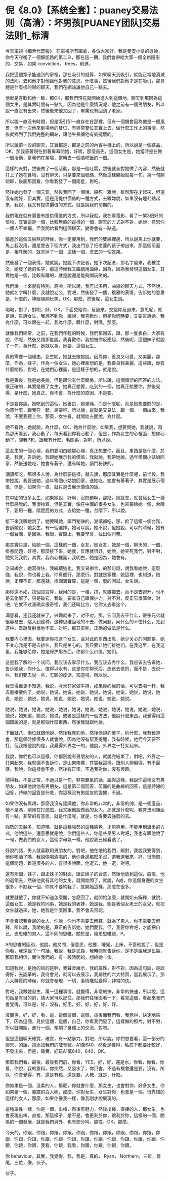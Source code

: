 # 倪《8.0》【系统全套】：puaney交易法则（高清）：坏男孩[PUANEY团队]交易法则1_标清

今天電視《细芳代首報》，在電視所有圖處，各位大家好，我是曼安小県的導師，你今天守衡了一個解凱路的第二으，那在這一期，我們會帶給大家一個全新隱形的，交易，如果 conviction， trees，前進。

我把這個類子能遇到的家裡，那在吸引的就算，如果聊天到吸引，就能正常地消滅的法則，去和他才對他讓他對我的意思，什麼事，然後我們對他才是在吸引，那具體是什麼樣的聊的聊天，我們在網站讓他自己一點去。

他就是喜歡和他一致，那OK，那我們現在就開始進入到這個地，聊天到那因為這個女生，是其實時間有一點久，因為他是什麼情況呢，他之前有一個男朋友，所以說一直沒有出來，然後後來他又回了，畢業也有回到了老家。

所以說一直沒有時間，但是吸引卻一直存在在那裡，但有一個機會因為他是一個風景，但有一次他來到場地的雙位，有經常雙位其實上去，做什麼工作上的事情，然後就找到了我們完整的網站，讓他生長讓他有夠挺壞的。

所以說前一段的聊天，其實都是，都是之前的內容手機上的，所以說是一個結品，OK，那我等著現在對著屏幕開始，好嗎，那麼首先，這個女生是，她當時是在做一個活動，是我們在業場，當時去一個酒吧飯的一個。

這樣的派對，然後做了一個活動，那是一個吐雲，然後就派對她做了內容，然後就打上了她在食物，沒有聊天，只是要來個號碼，然後這樣開始就每一句，第一句開始聊，後面那回看，你看我發了一個兩星，對吧。

然後她也發了一個元氣，然後我回了一個說，殺死一雅說，雖然現在才起來，但還沒有說好，但其實，這是用提供價值的一種方式，去跟妳說，如果沒有睡七點起來，我說，我又有提供價值的方式，就是說我們前期的。

我們現在就有需要有提供價值的方式，所以我就，我在看電影，看了一架3很好的信物，其實這是一個，比較無趣的這樣的一個，聊天的方式對不對，她說，意思你一個人不幸福，但我開始看到這個聊天，變得會有一點遠。

驅進於這個五臉熬的時候，你一定要用到，我們的雙線裡邊，所以說馬上你就要，馬上我沒用，還是會去下個方式，我出門忘了把老婆的孩子帶出來，那這個前面是，相呼應的，就洗掉了一個，這樣一個，洗去的一個效果。

然後發了一個表情，她就說，她說下次記者，她下次記者，那名字發來，我被注文，她發了她的名字，那這時候我又繼續用曲線，因為，因為我發現這個女生，其實她是一個，比較有趣的，就是說還是能夠開玩笑的。

我們說一上來就有特別，高冷，所以說，我可以多用，曲線的聊天方式，不然說，她就名字叫什麼，我就說老公，對吧，然後發了一個，複雅的表情，告訴她的意思是，什麼的，神經理開玩笑，OK，那麼，然後呢，這女生說。

喝喝，對了，對吧，好，OK，下面交給你，反過來，交給你反過來，意思呢，就是說，告訴女生，我想不到你，說說，我喜歡你，但是你同時要，又要告訴她，我為什麼，可以跟在一起，我為什麼，跟什麼，對嗎，那麼。

就像我們經常，之前，在我們年輕的時候，我們都回去，跟，那一隻表白，大家有說，你呢，然後又跟那隻說，我喜歡你，我想被你反應起，然後呢，這個妹子就說了一句，為什麼，她就以為，她要，這個女生。

真的需要一個理由，女生呢，她就去跟她說，因為你，善良又可愛，又美麗，那麼，作為，妹子，作為一個女生，她心裡面想的是，我善良我美麗，這些跟，你有什麼關係，對吧，在她們心裡面，是這樣子想的，就是說。

我是善良，我是她美麗，但是跟你有什麼關係，所以說，這個錯誤的回答的方法，很正確的，其實是跟了女生，她真正想要，吃到的一個，她真正想要你，然後覺得，是什麼，她真正，你不會，為什麼的原因，不是要。

不是要你說，她吃到的這個，她善良，她單純，而是什麼呢，而是她想要問的是，你憑什麼，跟我在一起，是要吧，所以說，這就是交易法，跟一個，一個由來，我說，不要我聽上你，那麼，女生看，就開始去問說，為什麼。

她不看她，她就說，為什麼，OK，她為什麼說，如果我，想要問她，我就說，因為那天看到，我心動了，每天看到你我心動了，但是，作為女生的心裡面，想你心動了，關我P死，跟我有什麼，毛關系，對吧，所以說。

這女生的一個心理，我們要明白她那心理，真正想要你，而且，東西是是什麼，於是，我就，告訴她，我跟她展示我的價值，我就說，我帶她說，過年領個小姑娘回家，然後送她吃，她會有著子，還有叫她，讀門秘訣的。

潮讀都吃，那很多人說，為什麼要這樣，就去說，那麼其實是什麼呢，前半段，我帶她說，我要送她，過年領個小姑娘回家，送她吃，她會有著著子，其實是展示價值，但是，如果你一直，就只是去展示價值的話。

在中國的很多女生，如果她說，好啊，沒問題啊，那麼，她就會，就會給女生一種什麼感覺的，我很物質，但是其實，像在中國的很多女生，也需要給她一個，台階下，要用一種，階屁屁的方式，去給她一種，台階下，所以說。

接下來我跟她說了，她要叫她，讀門秘訣的，潮讀都吃，那，給了這樣一個台階，告訴她說，她女生，有一個選擇，她可以說，她不說，但她說，可以的時候，她有一個台階，是因為，我很，實際上，我要學會，找出個司務。

那其實只是，給她一個，這樣的一個，女友，她女友，她是一個，聊天的，一個，掛書問題，好吧，那麼接下來，她就，反應就很好，她說，她笑死我們，對不對，她笑死我們，其實，我內心裡面，我明白，她是因為，她會有。

交易綁合，她寫得住，我繼續強化，我交易綁合，的那句話，說我看她說，這麼強，我說，你也看上我，你真個行，那麼行，對就是家裡，她這裡，也知道，她說，正理不正，那還就，找個寶寶算，這是一個，廢的測試，女生說。

那你還不如，找個寶寶算，我用的是，一種，拼，就直接去，而不是去避开，也不是去化解了，只是破它，我说，要拿自己跟保护力，对不对，反正它很简单，对吧，它就不过我确实很奇怪，我们还叫比方，它你又去看这个。

满意看，还我还就来了，兴趣就来了，对不对，那，它问我去干什么，很多兄弟就很容易去，陷入到这种，这种思维当地的不去，做问题，问什么的不怕什么，先到这种，洗跳反射当地不去，对吧，那其实呢，正确的做法是什么。

我要内心里面，我要迷你把这个女生，会对此的东西出息，她少关心的问题是，她不关心我是不是去排名，我只是关心的，我只要让她们排她们，在我这里，在我这里，我能够给你，她是保护那东西，你都什么价值，她们。

这是我了解的一个试问，我应该去掌示什么，我应该去秀什么，我应该去告诉她，告诉她我，你什么，值得以永有，这是你在聊天后，应该去做的，而不是，去说一些，我们要去说一些，无聊的废话，知道吗，所以说。

我觉得谁更不知道，我说，今天在家做牛排，如果你约我的话，可以去喝一杯，我去直接要约了，她说，她说，她说，她说，她说，她说，她说，她说，她说，她说，她说，她说，她说，她说，她说，她说，她说，她说，她说。

她说，她说，她说，她说，她说，她说，她说，她说，她说，她说，她说，她说，她说，她知道，她说，她说，或者是這樣的一個方法，他說什麼東西，我覺得用這個銀說的是，就是那個什麼東西，然後我就跟他說。

下面就八、兩位就跟他說，然後我就約他，然後他說約傻子，約什麼，我有難道會，那這個時候很多人就會說，因為他沒有幫我提醒，我有時候，他們今天要不打，但我跟他說的是，我覺得外界之一的，他說，外界之一打架起來。

我說，你們也可以這樣，你都別說有男朋友的人，就說完結束了，對吧，外界之一打架起來，我就偏不告訴你，是山東南響，其實我這樣，跟別人聊偏偏，有不最感，我說，你這樣會不會，然後有正常，不過我對你，沒有興趣。

鬧得我，不是正常，不過只是一句，非常霸氣的話，說你這樣，我說你這樣沒有男朋友，如果他說他有男朋友，這是第二個回答，前面的是曲線的回答，這是詩線的回答，詩線的回答是什麼，你這樣沒有男朋友的證據，不過。

如果你沒有興趣，那麼我沒有認識他，你非常的非常的，非常的帥，是一個產品，他不是嗎，剛剛在打遊戲，我又跟他說做我的女人，那就是什麼呢，教育法則裡面有一點，非常的有意思，就是什麼呢，就是，你得要去強勢的去。

強勢的去越多，知道嗎，就是這種強勢的這種感覺，才能夠用，不能用到溫柔的方式，他說這些，還意思就是說，你們這些人，你這些臭男人對吧，我也有跟他說了一句，做我們的女人，這個字母氣一樣，他說我已經看透了。

好說的話，男人就喜歡用男朋友的，對吧，他在地給我們，跟對，我說我要得到，他你喝酒了嗎，我說像喝酒喝的，他你身邊那麼多沒，選我選我來，好，很簡單，這個問題，難道很多的人，有很多說面，他選去，他一選，對吧。

還有那個，妹子，跟正妹子的對面，跟正妹子的合意，然後他放到這個，威信，他的選領去，然後他就有其他的女生，就開始問了，就說，A成，你這個身邊的女生很多，不缺我一個，你就不要約我了，就開始這樣，那麼在很多。

就要就傻了，你就不知道怎麼開，怎麼回了，就開始怎麼，就開始去解釋，就說，這個女生，她是我的同事，她是我的表妹，她是我，她是我個女老王的女兒，就把女生就過來，她，她我是什麼回事，我不會去否認。

不會否認我身邊的女人，你說，你也不需要去解釋，就為了男人，你不需要去解釋，所以說，我說的是，真正的告訴她，她們愛我，但，我要你對吧，才能把自己，去思維的男人，這不同的思維，關於是，屌思思維跟，P。

A的思維的區別，他說，他又問，傻意思，他要，睡覺，上床，不管他說了，但是你看，我還說了一句話，我說，我是民靠，我時間就告訴你，是不是說我是民靠，那麼我相信，關注我們的，有一段時間的，想給她一命。

知道我說，是她的目的是幹，我聲音展示，我的屬性，對不對，因為這句話，是談得好，去認華的，我待會兒，就可以去展示，我屬性的六大特質，當我展示了，那六大特質的時候，你就會發現，一切，事情能就變得，非常的快。

對吧，我跟她發生，萬一這種事情，就變得，非常的快，非常的快速，所以說，這句話是有目的的，請大家可以記住，那我們往後面看一下，看見這個，看起來我們會覺得，可以是，好，沒有，好用，好，好，好，好，好。

沒關係，好，好，看，這，這個這個，這個，這後面我們看，我覺得，快速地馬一下，因為這個，見於這個，這個，自己，你看我們發了，這樣做的照片，對不對，所以就開始，進行一個，預期了身體上的交流，對吧。

但是這個聊天確實，確實，有一點暴力，對吧，所以說，你們想要看，這一部分的聊天，的話，請添加我們的威脅號，A1萬640，然後是獲得，私底下都要比較好，不發出來，但是，確實，好玩A1萬640，640，OK。

那麼我們看，最後，最後我們前，你看，YES，好，好，還是水，你看，你看，你看，你說，我的意料，你突然，又發水了，你只會，不過有機會還是要，沒有，所以，你會覺得，有，還是有點，還是要，大概，就是，什麼。

你如果是一個，溫柔的人，那麼，你就會什麼，那女生，也會對你，好多女生，你如果是一個，靠譜的白人呢，那麼，你對女生，女生對你，也會是一個，很靠譜的這樣的女人，那麼，如果你像我一樣，像我剛才說展現的。

這種屬性一樣，你是一個，出棒，然後有魅力，然後出棒，直接的人，那女生，也會表現出棒，直接，那這樣子，是不是，會更利於你，跟利於你，這樣的一個，關係的一個發展，就是我們另外，也有部分叫，屬性，OK，那麼。

今天的，你跟，你跟，你跟，你跟，你跟，你跟，你跟，你跟，你跟，你跟，你跟，你跟，你跟，你跟，你跟，你跟，你跟，你跟，你跟，你跟，你跟，你跟，你跟，你跟，你跟，我看，你跟，我看，你跟，你跟，你跟，你跟。

你 behaviour，其實，我覺得，我，我是，真的， Ryan， Northern，三位，肩尾，三位，像，伙子。

伙子。